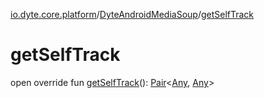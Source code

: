 [io.dyte.core.platform](../index.md)/[DyteAndroidMediaSoup](index.md)/[getSelfTrack](get-self-track.md)

# getSelfTrack


open override fun [getSelfTrack](get-self-track.md)(): [Pair](https://kotlinlang.org/api/latest/jvm/stdlib/kotlin/-pair/index.html)&lt;[Any](https://kotlinlang.org/api/latest/jvm/stdlib/kotlin/-any/index.html), [Any](https://kotlinlang.org/api/latest/jvm/stdlib/kotlin/-any/index.html)&gt;

